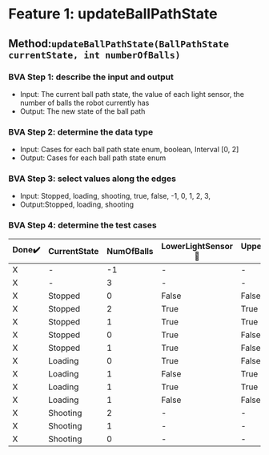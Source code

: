 # Feature 1: updateBallPathState

## Method:`updateBallPathState(BallPathState currentState, int numberOfBalls)`

### BVA Step 1: describe the input and output

* Input: The current ball path state, the value of each light sensor, the number of balls the robot currently has
* Output: The new state of the ball path

### BVA Step 2: determine the data type

* Input: Cases for each ball path state enum, boolean, Interval [0, 2]
* Output: Cases for each ball path state enum

### BVA Step 3: select values along the edges

* Input: Stopped, loading, shooting, true, false, -1, 0, 1, 2, 3,
* Output:Stopped, loading, shooting

### BVA Step 4: determine the test cases


| Done:heavy_check_mark: | CurrentState | NumOfBalls | LowerLightSensor:wrench: | UpperLightSensor:wrench: | *NewState* | *Exception*     |
| ------------------------ | :------------- | ------------ | -------------------------- | -------------------------- | ------------ | :---------------- |
| X                      | -            | -1         | -                        | -                        | X          | IllegalArgument |
| X                      | -            | 3          | -                        | -                        | X          | IllegalArgument |
| X                      | Stopped      | 0          | False                    | False                    | Stopped    | -               |
| X                      | Stopped      | 2          | True                     | True                     | Stopped    | -               |
| X                      | Stopped      | 1          | True                     | True                     | Loading    | -               |
| X                      | Stopped      | 0          | True                     | False                    | Loading    | -               |
| X                      | Stopped      | 1          | True                     | False                    | Loading    | -               |
| X                      | Loading      | 0          | True                     | False                    | Loading    | -               |
| X                      | Loading      | 1          | False                    | True                     | Stopped    | -               |
| X                      | Loading      | 1          | True                     | True                     | Loading    | -               |
| X                      | Loading      | 1          | False                    | False                    | Loading    | -               |
| X                      | Shooting     | 2          | -                        | -                        | Shooting   | -               |
| X                      | Shooting     | 1          | -                        | -                        | Shooting   | -               |
| X                      | Shooting     | 0          | -                        | -                        | Stopped    | -               |
